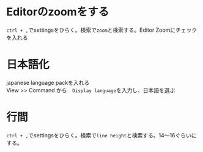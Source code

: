 # Editorのzoomをする
`ctrl + ,`でsettingsをひらく。検索で`zoom`と検索する。Editor Zoomにチェックを入れる

# 日本語化
japanese language packを入れる     
View >> Command から　`Display language`を入力し、日本語を選ぶ

# 行間
`ctrl + ,`でsettingsをひらく。検索で`line height`と検索する。14～16ぐらいにする。